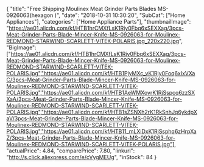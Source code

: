 {
	"title": "Free Shipping Moulinex Meat Grinder Parts Blades MS-0926063(hexagon )",
	"date": "2018-10-31 10:30:20",
	"SubCat": ["Home Appliances"],
	"categories": ["Home Appliance Parts"],
	"thumbnailImage": "https://ae01.alicdn.com/kf/HTB1hrCMXfLsK1Rjy0Fbq6xSEXXag/3pcs-Meat-Grinder-Parts-Blade-Mincer-Knife-MS-0926063-for-Moulinex-REDMOND-STARWIND-SCARLETT-VITEK-POLARIS.jpg_220x220.jpg",
	"BigImage": ["https://ae01.alicdn.com/kf/HTB1hrCMXfLsK1Rjy0Fbq6xSEXXag/3pcs-Meat-Grinder-Parts-Blade-Mincer-Knife-MS-0926063-for-Moulinex-REDMOND-STARWIND-SCARLETT-VITEK-POLARIS.jpg","https://ae01.alicdn.com/kf/HTB1PjyMXc_vK1Rjy0Foq6xIxVXaC/3pcs-Meat-Grinder-Parts-Blade-Mincer-Knife-MS-0926063-for-Moulinex-REDMOND-STARWIND-SCARLETT-VITEK-POLARIS.jpg","https://ae01.alicdn.com/kf/HTB1AeWMXovrK1RjSspcq6zzSXXaA/3pcs-Meat-Grinder-Parts-Blade-Mincer-Knife-MS-0926063-for-Moulinex-REDMOND-STARWIND-SCARLETT-VITEK-POLARIS.jpg","https://ae01.alicdn.com/kf/HTB1sZSNXh2rK1RkSnhJq6ykdpXaV/3pcs-Meat-Grinder-Parts-Blade-Mincer-Knife-MS-0926063-for-Moulinex-REDMOND-STARWIND-SCARLETT-VITEK-POLARIS.jpg","https://ae01.alicdn.com/kf/HTB11_mLXiDxK1RjSsphq6zHrpXaZ/3pcs-Meat-Grinder-Parts-Blade-Mincer-Knife-MS-0926063-for-Moulinex-REDMOND-STARWIND-SCARLETT-VITEK-POLARIS.jpg"],
	"actualPrice": 4.84,
	"comparePrice": 7.80,
	"linkurl": "http://s.click.aliexpress.com/e/cVygMEUg",
	"inStock": 84
}
